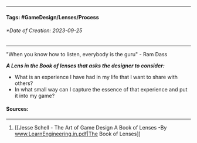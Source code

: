 __________________________________________________________________________
#### **Tags:** #GameDesign/Lenses/Process   
###### *Date of Creation: 2023-09-25
__________________________________________________________________________

"When you know how to listen, everybody is the guru" - Ram Dass

***A Lens in the Book of lenses that asks the designer to consider:***
- What is an experience I have had in my life that I want to share with others?
- In what small way can I capture the essence of that experience and put it into my game?
#### Sources:
__________________________________________________________________________
1. [[Jesse Schell - The Art of Game Design A Book of Lenses -By www.LearnEngineering.in.pdf|The Book of Lenses]]